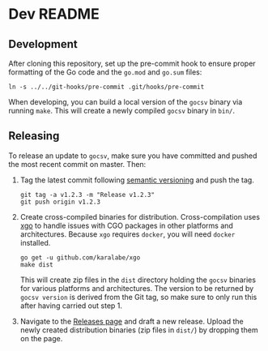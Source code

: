 # Dev README

## Development

After cloning this repository, set up the pre-commit hook to ensure proper formatting of the Go code and the `go.mod` and `go.sum` files:
```shell
ln -s ../../git-hooks/pre-commit .git/hooks/pre-commit
```

When developing, you can build a local version of the `gocsv` binary via running `make`. This will create a newly compiled `gocsv` binary in `bin/`.

## Releasing

To release an update to `gocsv`, make sure you have committed and pushed the most recent commit on master. Then:

1. Tag the latest commit following [semantic versioning](https://semver.org) and push the tag.

   ```shell
   git tag -a v1.2.3 -m "Release v1.2.3"
   git push origin v1.2.3
   ```


2. Create cross-compiled binaries for distribution. Cross-compilation uses [xgo](https://github.com/karalabe/xgo) to handle issues with CGO packages in other platforms and architectures. Because `xgo` requires `docker`, you will need `docker` installed.

   ```shell
   go get -u github.com/karalabe/xgo
   make dist
   ```

   This will create zip files in the `dist` directory holding the `gocsv` binaries for various platforms and architectures. The version to be returned by `gocsv version` is derived from the Git tag, so make sure to only run this after having carried out step 1.

3. Navigate to the [Releases page](https://github.com/aotimme/gocsv/releases) and draft a new release. Upload the newly created distribution binaries (zip files in `dist/`) by dropping them on the page.
